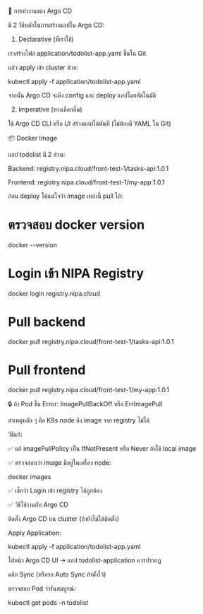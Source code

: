 🚀 การทำงานของ Argo CD

มี 2 วิธีหลักในการสร้างแอปใน Argo CD:

1. Declarative (ที่เราใช้)

เราสร้างไฟล์ application/todolist-app.yaml ขึ้นใน Git

แล้ว apply เข้า cluster ด้วย:

kubectl apply -f application/todolist-app.yaml


จากนั้น Argo CD จะดึง config และ deploy แอปโดยอัตโนมัติ

2. Imperative (ทางเลือกอื่น)

ใช้ Argo CD CLI หรือ UI สร้างแอปได้ทันที (ไม่ต้องมี YAML ใน Git)

📦 Docker Image

แอป todolist มี 2 ส่วน:

Backend: registry.nipa.cloud/front-test-1/tasks-api:1.0.1

Frontend: registry.nipa.cloud/front-test-1/my-app:1.0.1

ก่อน deploy ให้แน่ใจว่า image เหล่านี้ pull ได้:

# ตรวจสอบ docker version
docker --version

# Login เข้า NIPA Registry
docker login registry.nipa.cloud

# Pull backend
docker pull registry.nipa.cloud/front-test-1/tasks-api:1.0.1

# Pull frontend
docker pull registry.nipa.cloud/front-test-1/my-app:1.0.1

🔒 ถ้า Pod ขึ้น Error: ImagePullBackOff หรือ ErrImagePull

สาเหตุหลัก ๆ คือ K8s node ดึง image จาก registry ไม่ได้

วิธีแก้:

✅ แก้ imagePullPolicy เป็น IfNotPresent หรือ Never ถ้าใช้ local image

✅ ตรวจสอบว่า image มีอยู่ในเครื่อง node:

docker images


✅ เช็กว่า Login เข้า registry ได้ถูกต้อง

✅ วิธีใช้งานกับ Argo CD

ติดตั้ง Argo CD บน cluster (ถ้ายังไม่ได้ติดตั้ง)

Apply Application:

kubectl apply -f application/todolist-app.yaml


ไปหน้า Argo CD UI → แอป todolist-application ควรปรากฏ

คลิก Sync (หรือรอ Auto Sync ถ้าตั้งไว้)

ตรวจสอบ Pod ว่ารันสมบูรณ์:

kubectl get pods -n todolist
